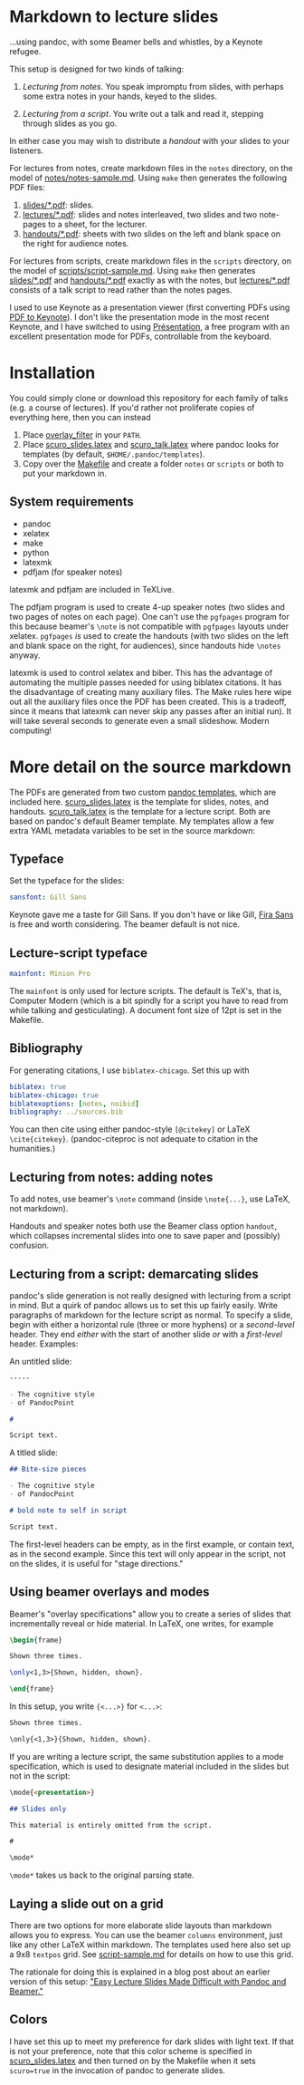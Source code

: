 # Markdown to lecture slides

...using pandoc, with some Beamer bells and whistles, by a Keynote refugee.

This setup is designed for two kinds of talking:

1. *Lecturing from notes*. You speak impromptu from slides, with perhaps some extra notes in your hands, keyed to the slides.

2. *Lecturing from a script*. You write out a talk and read it, stepping through slides as you go.

In either case you may wish to distribute a *handout* with your slides to your listeners.

For lectures from notes, create markdown files in the `notes` directory, on the model of [notes/notes-sample.md](notes/notes-sample.md). Using `make` then generates the following PDF files:

1. [slides/*.pdf](slides/notes-sample.pdf): slides.
1. [lectures/*.pdf](lectures/notes-sample.pdf): slides and notes interleaved, two slides and two note-pages to a sheet, for the lecturer.
1. [handouts/*.pdf](handouts/notes-sample.pdf): sheets with two slides on the left and blank space on the right for audience notes.

For lectures from scripts, create markdown files in the `scripts` directory, on the model of [scripts/script-sample.md](scripts/script-sample.md). Using `make` then generates [slides/*.pdf](slides/script-sample.pdf) and [handouts/*.pdf](handouts/script-sample.pdf) exactly as with the notes, but [lectures/*.pdf](lectures/script-sample.pdf) consists of a talk script to read rather than the notes pages.

I used to use Keynote as a presentation viewer (first converting PDFs using [PDF to Keynote](http://www.cs.hmc.edu/~oneill/freesoftware/pdftokeynote.html)). I don't like the presentation mode in the most recent Keynote, and I have switched to using [Présentation](http://iihm.imag.fr/blanch/software/osx-presentation/), a free program with an excellent presentation mode for PDFs, controllable from the keyboard.

# Installation

You could simply clone or download this repository for each family of talks (e.g. a course of lectures). If you'd rather not proliferate copies of everything here, then you can instead 

1. Place [overlay_filter](overlay_filter) in your `PATH`.
2. Place [scuro_slides.latex](scuro_slides.latex) and [scuro_talk.latex](scuro_talk.latex) where pandoc looks for templates (by default, `$HOME/.pandoc/templates`).
3. Copy over the [Makefile](Makefile) and create a folder `notes` or `scripts` or both to put your markdown in.

## System requirements

- pandoc
- xelatex
- make
- python
- latexmk
- pdfjam (for speaker notes)

latexmk and pdfjam are included in TeXLive. 

The pdfjam program is used to create 4-up speaker notes (two slides and two pages of notes on each page). One can't use the `pgfpages` program for this because beamer's `\note` is not compatible with `pgfpages` layouts under xelatex. `pgfpages` *is* used to create the handouts (with two slides on the left and blank space on the right, for audiences), since handouts hide `\notes` anyway.

latexmk is used to control xelatex and biber. This has the advantage of automating the multiple passes needed for using biblatex citations. It has the disadvantage of creating many auxiliary files. The Make rules here wipe out all the auxiliary files once the PDF has been created. This is a tradeoff, since it means that latexmk can never skip any passes after an initial run). It will take several seconds to generate even a small slideshow. Modern computing!

# More detail on the source markdown

The PDFs are generated from two custom [pandoc templates](http://pandoc.org/README.html#templates), which are included here. [scuro_slides.latex](scuro_slides.latex) is the template for slides, notes, and handouts. [scuro_talk.latex](scuro_talk.latex) is the template for a lecture script. Both are based on pandoc's default Beamer template. My templates allow a few extra YAML metadata variables to be set in the source markdown:

## Typeface

Set the typeface for the slides:

```yaml
sansfont: Gill Sans
```

Keynote gave me a taste for Gill Sans. If you don't have or like Gill, [Fira Sans](https://www.mozilla.org/en-US/styleguide/products/firefox-os/typeface/) is free and worth considering. The beamer default is not nice.

## Lecture-script typeface

```yaml
mainfont: Minion Pro
```

The `mainfont` is only used for lecture scripts. The default is TeX's, that is, Computer Modern (which is a bit spindly for a script you have to read from while talking and gesticulating). A document font size of 12pt is set in the Makefile.

## Bibliography

For generating citations, I use `biblatex-chicago`. Set this up with

```yaml
biblatex: true
biblatex-chicago: true
biblatexoptions: [notes, noibid]
bibliography: ../sources.bib
```

You can then cite using either pandoc-style `[@citekey]` or LaTeX `\cite{citekey}`. (pandoc-citeproc is not adequate to citation in the humanities.)

## Lecturing from notes: adding notes

To add notes, use beamer's `\note` command (inside `\note{...}`, use LaTeX, not markdown).


Handouts and speaker notes both use the Beamer class option `handout`, which collapses incremental slides into one to save paper and (possibly) confusion.

## Lecturing from a script: demarcating slides

pandoc's slide generation is not really designed with lecturing from a script in mind. But a quirk of pandoc allows us to set this up fairly easily. Write paragraphs of markdown for the lecture script as normal. To specify a slide, begin with either a horizontal rule (three or more hyphens) or a *second-level* header. They end *either* with the start of another slide *or* with a *first-level* header. Examples:

An untitled slide:

```markdown
-----

- The cognitive style
- of PandocPoint

# 

Script text.
```

A titled slide:

```markdown
## Bite-size pieces

- The cognitive style
- of PandocPoint

# bold note to self in script

Script text.
```

The first-level headers can be empty, as in the first example, or contain text, as in the second example. Since this text will only appear in the script, not on the slides, it is useful for "stage directions."

## Using beamer overlays and modes

Beamer's "overlay specifications" allow you to create a series of slides that incrementally reveal or hide material. In LaTeX, one writes, for example

```latex
\begin{frame}

Shown three times.

\only<1,3>{Shown, hidden, shown}.

\end{frame}
```

In this setup, you write `{<...>}` for `<...>`:

```markdown
Shown three times.

\only{<1,3>}{Shown, hidden, shown}.
```

If you are writing a lecture script, the same substitution applies to a mode specification, which is used to designate material included in the slides but not in the script:

```markdown
\mode{<presentation>}

## Slides only

This material is entirely omitted from the script.

#

\mode*
```

`\mode*` takes us back to the original parsing state.

## Laying a slide out on a grid

There are two options for more elaborate slide layouts than markdown allows you to express. You can use the beamer `columns` environment, just like any other LaTeX within markdown. The templates used here also set up a 9x8 `textpos` grid. See [script-sample.md](scripts/script-sample.md) for details on how to use this grid.

The rationale for doing this is explained in a blog post about an earlier version of this setup: ["Easy Lecture Slides Made Difficult with Pandoc and Beamer."](http://andrewgoldstone.com/blog/2014/12/24/slides/)

## Colors

I have set this up to meet my preference for dark slides with light text. If that is not your preference, note that this color scheme is specified in [scuro_slides.latex](scuro_slides.latex#45) and then turned on by the Makefile when it sets `scuro=true` in the invocation of pandoc to generate slides.

